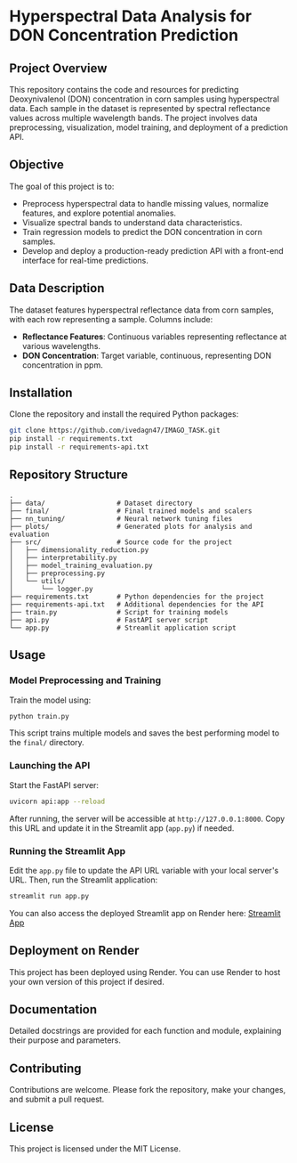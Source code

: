 # Hyperspectral Data Analysis for DON Concentration Prediction

## Project Overview
This repository contains the code and resources for predicting Deoxynivalenol (DON) concentration in corn samples using hyperspectral data. Each sample in the dataset is represented by spectral reflectance values across multiple wavelength bands. The project involves data preprocessing, visualization, model training, and deployment of a prediction API.

## Objective
The goal of this project is to:
- Preprocess hyperspectral data to handle missing values, normalize features, and explore potential anomalies.
- Visualize spectral bands to understand data characteristics.
- Train regression models to predict the DON concentration in corn samples.
- Develop and deploy a production-ready prediction API with a front-end interface for real-time predictions.

## Data Description
The dataset features hyperspectral reflectance data from corn samples, with each row representing a sample. Columns include:
- **Reflectance Features**: Continuous variables representing reflectance at various wavelengths.
- **DON Concentration**: Target variable, continuous, representing DON concentration in ppm.

## Installation
Clone the repository and install the required Python packages:
```bash
git clone https://github.com/ivedagn47/IMAGO_TASK.git
pip install -r requirements.txt
pip install -r requirements-api.txt
```

## Repository Structure
```
.
├── data/                  # Dataset directory
├── final/                 # Final trained models and scalers
├── nn_tuning/             # Neural network tuning files
├── plots/                 # Generated plots for analysis and evaluation
├── src/                   # Source code for the project
│   ├── dimensionality_reduction.py
│   ├── interpretability.py
│   ├── model_training_evaluation.py
│   ├── preprocessing.py
│   └── utils/
│       └── logger.py
├── requirements.txt       # Python dependencies for the project
├── requirements-api.txt   # Additional dependencies for the API
├── train.py               # Script for training models
├── api.py                 # FastAPI server script
└── app.py                 # Streamlit application script
```

## Usage

### Model Preprocessing and Training 
Train the model using:
```bash
python train.py
```
This script trains multiple models and saves the best performing model to the `final/` directory.

### Launching the API
Start the FastAPI server:
```bash
uvicorn api:app --reload
```
After running, the server will be accessible at `http://127.0.0.1:8000`. Copy this URL and update it in the Streamlit app (`app.py`) if needed.

### Running the Streamlit App
Edit the `app.py` file to update the API URL variable with your local server's URL. Then, run the Streamlit application:
```bash
streamlit run app.py
```
You can also access the deployed Streamlit app on Render here: [Streamlit App](https://imagotask-xmlgzv3pkcapdlyzhhtyyb.streamlit.app/)

## Deployment on Render
This project has been deployed using Render. You can use Render to host your own version of this project if desired.

## Documentation
Detailed docstrings are provided for each function and module, explaining their purpose and parameters.

## Contributing
Contributions are welcome. Please fork the repository, make your changes, and submit a pull request.

## License
This project is licensed under the MIT License.
